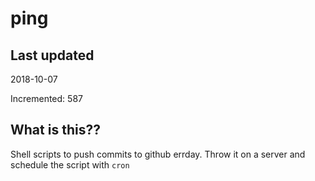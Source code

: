 # ping

## Last updated
2018-10-07

Incremented: 587

## What is this??
Shell scripts to push commits to github errday. Throw it on a server and schedule the script with `cron`
